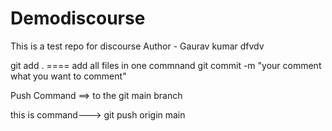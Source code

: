 # Demodiscourse
This is a test repo for discourse
Author - Gaurav kumar
dfvdv



git add .   ==== add all files in one commnand
git commit -m "your comment what you want to comment"

Push Command ==> to the git main branch

this is command---> git push origin main
